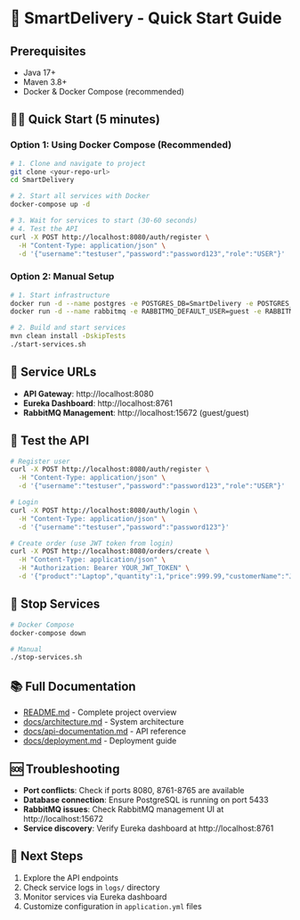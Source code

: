 # 🚀 SmartDelivery - Quick Start Guide

## Prerequisites
- Java 17+
- Maven 3.8+
- Docker & Docker Compose (recommended)

## 🏃‍♂️ Quick Start (5 minutes)

### Option 1: Using Docker Compose (Recommended)
```bash
# 1. Clone and navigate to project
git clone <your-repo-url>
cd SmartDelivery

# 2. Start all services with Docker
docker-compose up -d

# 3. Wait for services to start (30-60 seconds)
# 4. Test the API
curl -X POST http://localhost:8080/auth/register \
  -H "Content-Type: application/json" \
  -d '{"username":"testuser","password":"password123","role":"USER"}'
```

### Option 2: Manual Setup
```bash
# 1. Start infrastructure
docker run -d --name postgres -e POSTGRES_DB=SmartDelivery -e POSTGRES_USER=timofey -e POSTGRES_PASSWORD=password -p 5433:5432 postgres:13
docker run -d --name rabbitmq -e RABBITMQ_DEFAULT_USER=guest -e RABBITMQ_DEFAULT_PASS=guest -p 5672:5672 -p 15672:15672 rabbitmq:3-management

# 2. Build and start services
mvn clean install -DskipTests
./start-services.sh
```

## 🔗 Service URLs
- **API Gateway**: http://localhost:8080
- **Eureka Dashboard**: http://localhost:8761
- **RabbitMQ Management**: http://localhost:15672 (guest/guest)

## 🧪 Test the API
```bash
# Register user
curl -X POST http://localhost:8080/auth/register \
  -H "Content-Type: application/json" \
  -d '{"username":"testuser","password":"password123","role":"USER"}'

# Login
curl -X POST http://localhost:8080/auth/login \
  -H "Content-Type: application/json" \
  -d '{"username":"testuser","password":"password123"}'

# Create order (use JWT token from login)
curl -X POST http://localhost:8080/orders/create \
  -H "Content-Type: application/json" \
  -H "Authorization: Bearer YOUR_JWT_TOKEN" \
  -d '{"product":"Laptop","quantity":1,"price":999.99,"customerName":"John Doe"}'
```

## 🛑 Stop Services
```bash
# Docker Compose
docker-compose down

# Manual
./stop-services.sh
```

## 📚 Full Documentation
- [README.md](README.md) - Complete project overview
- [docs/architecture.md](docs/architecture.md) - System architecture
- [docs/api-documentation.md](docs/api-documentation.md) - API reference
- [docs/deployment.md](docs/deployment.md) - Deployment guide

## 🆘 Troubleshooting
- **Port conflicts**: Check if ports 8080, 8761-8765 are available
- **Database connection**: Ensure PostgreSQL is running on port 5433
- **RabbitMQ issues**: Check RabbitMQ management UI at http://localhost:15672
- **Service discovery**: Verify Eureka dashboard at http://localhost:8761

## 🎯 Next Steps
1. Explore the API endpoints
2. Check service logs in `logs/` directory
3. Monitor services via Eureka dashboard
4. Customize configuration in `application.yml` files
